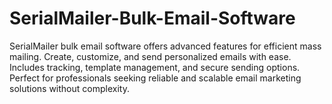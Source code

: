 # SerialMailer-Bulk-Email-Software
SerialMailer bulk email software offers advanced features for efficient mass mailing. Create, customize, and send personalized emails with ease. Includes tracking, template management, and secure sending options. Perfect for professionals seeking reliable and scalable email marketing solutions without complexity.

